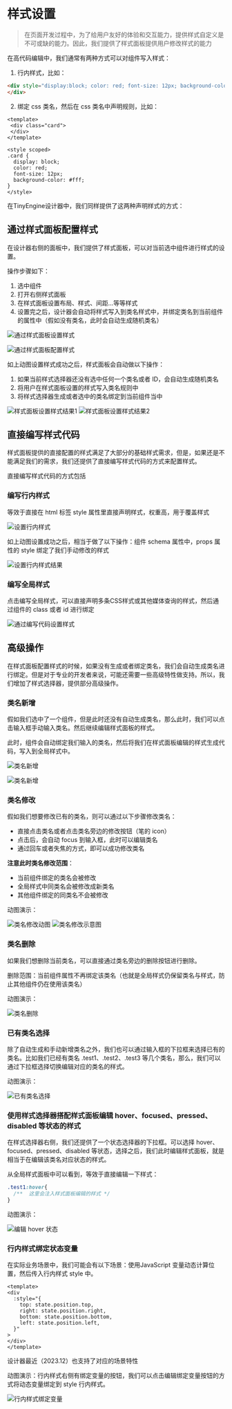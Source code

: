 # 样式设置

> 在页面开发过程中，为了给用户友好的体验和交互能力，提供样式自定义是不可或缺的能力。因此，我们提供了样式面板提供用户修改样式的能力

在高代码编辑中，我们通常有两种方式可以对组件写入样式：

1. 行内样式，比如：

```html
<div style="display:block; color: red; font-size: 12px; background-color: #fff;">
</div>
```

2. 绑定 css 类名，然后在 css 类名中声明规则，比如：

```vue
<template>
 <div class="card">
 </div>
</template>

<style scoped>
.card {
  display: block;
  color: red;
  font-size: 12px;
  background-color: #fff;
}
</style>
```

在TinyEngine设计器中，我们同样提供了这两种声明样式的方式：

## 通过样式面板配置样式

在设计器右侧的面板中，我们提供了样式面板，可以对当前选中组件进行样式的设置。

操作步骤如下：

1. 选中组件
2. 打开右侧样式面板
3. 在样式面板设置布局、样式、间距...等等样式
4. 设置完之后，设计器会自动将样式写入到类名样式中，并绑定类名到当前组件的属性中（假如没有类名，此时会自动生成随机类名）

![通过样式面板设置样式](./imgs/styleSettingStatic.png)

![通过样式面板配置样式](./imgs/styleSettingNew.gif)

如上动图设置样式成功之后，样式面板会自动做以下操作：

1. 如果当前样式选择器还没有选中任何一个类名或者 ID，会自动生成随机类名
2. 将用户在样式面板设置的样式写入类名规则中
3. 将样式选择器生成或者选中的类名绑定到当前组件当中

![样式面板设置样式结果1](./imgs/styleSettingResult1.png)
![样式面板设置样式结果2](./imgs/styleSettingResult2.png)

## 直接编写样式代码

样式面板提供的直接配置的样式满足了大部分的基础样式需求，但是，如果还是不能满足我们的需求，我们还提供了直接编写样式代码的方式来配置样式。

直接编写样式代码的方式包括

### 编写行内样式

等效于直接在 html 标签 style 属性里直接声明样式，权重高，用于覆盖样式

![设置行内样式](./imgs/inlineStyleSettingNew.gif)

如上动图设置成功之后，相当于做了以下操作：组件 schema 属性中，props 属性的 style 绑定了我们手动修改的样式

![设置行内样式结果](./imgs/inlineSettingResultNew.png)

### 编写全局样式

点击编写全局样式，可以直接声明多条CSS样式或其他媒体查询的样式，然后通过组件的 class 或者 id 进行绑定

![通过编写代码设置样式](./imgs/editGlobalStyleNew.gif)

## 高级操作

在样式面板配置样式的时候，如果没有生成或者绑定类名，我们会自动生成类名进行绑定。但是对于专业的开发者来说，可能还需要一些高级特性做支持。所以，我们增加了样式选择器，提供部分高级操作。

### 类名新增

假如我们选中了一个组件，但是此时还没有自动生成类名，那么此时，我们可以点击输入框手动输入类名。然后继续编辑样式面板的样式。

此时，组件会自动绑定我们输入的类名，然后将我们在样式面板编辑的样式生成代码，写入到全局样式中。

![类名新增](./imgs/setClassNameStatic.png)

![类名新增](./imgs/setClassNameNew.gif)

### 类名修改

假如我们想要修改已有的类名，则可以通过以下步骤修改类名：

- 直接点击类名或者点击类名旁边的修改按钮（笔的 icon）
- 点击后，会自动 focus 到输入框，此时可以编辑类名
- 通过回车或者失焦的方式，即可以成功修改类名

**注意此时类名修改范围**：

- 当前组件绑定的类名会被修改
- 全局样式中同类名会被修改成新类名
- 其他组件绑定的同类名不会被修改

动图演示：

![类名修改动图](./imgs/editClassNameNew.gif)
![类名修改示意图](./imgs/editClassNameStatic.png)

### 类名删除

如果我们想删除当前类名，可以直接通过类名旁边的删除按钮进行删除。

删除范围：当前组件属性不再绑定该类名（也就是全局样式仍保留类名与样式，防止其他组件仍在使用该类名）

动图演示：

![类名删除](./imgs/deleteClassNameNew.gif)

### 已有类名选择

除了自动生成和手动新增类名之外，我们也可以通过输入框的下拉框来选择已有的类名。比如我们已经有类名 .test1、.test2、.test3 等几个类名，那么，我们可以通过下拉框选择切换编辑对应的类名的样式。

动图演示：

![已有类名选择](./imgs/selectClassNameNew.gif)

### 使用样式选择器搭配样式面板编辑 hover、focused、pressed、disabled 等状态的样式

在样式选择器右侧，我们还提供了一个状态选择器的下拉框。可以选择 hover、focused、pressed、disabled 等状态，选择之后，我们此时编辑样式面板，就是相当于在编辑该类名对应状态的样式。

从全局样式面板中可以看到，等效于直接编辑一下样式：

```css
.test1:hover{
  /**  这里会注入样式面板编辑的样式 */
}
```

动图演示：

![编辑 hover 状态](./imgs/setStyleHoverNew.gif)

### 行内样式绑定状态变量

在实际业务场景中，我们可能会有以下场景：使用JavaScript 变量动态计算位置，然后传入行内样式 style 中。

```vue3
<template>
<div
  :style="{
    top: state.position.top,
    right: state.position.right,
    bottom: state.position.bottom,
    left: state.position.left,
  }"
>
</div>
</template>
```

设计器最近（2023.12）也支持了对应的场景特性

动图演示：行内样式右侧有绑定变量的按钮，我们可以点击编辑绑定变量按钮的方式将动态变量绑定到 style 行内样式。

![行内样式绑定变量](./imgs/inlineStyleBindVar.gif)
